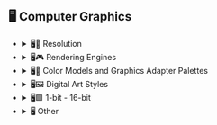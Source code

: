 ## 🖥 Computer Graphics

- <details><summary>🖥📐 Resolution</summary>

    | Keyword        | Example      |
    | ------------- |:-------------:|
    |4k| <img src="https://github.com/willwulfken/MidJourney-Styles-and-Keywords/blob/main/MidJourney%20Styles%20(sphere)/sphere_4k.png?raw=true" height="256" /> | 
    |8k| <img src="https://github.com/willwulfken/MidJourney-Styles-and-Keywords/blob/main/MidJourney%20Styles%20(sphere)/sphere_8k.png?raw=true" height="256" /> | 
    |16k| <img src="https://github.com/willwulfken/MidJourney-Styles-and-Keywords/blob/main/MidJourney%20Styles%20(sphere)/sphere_16k.png?raw=true" height="256" /> |

    </details>


- <details><summary>🖥🎮 Rendering Engines</summary>

    | Keyword        | Example      |
    | ------------- |:-------------:|
    |Cinema4D| <img src="https://github.com/willwulfken/MidJourney-Styles-and-Keywords/blob/main/MidJourney%20Styles%20(sphere)/sphere_Cinema4D.png?raw=true" height="256" /> |
    |C4d| <img src="https://github.com/willwulfken/MidJourney-Styles-and-Keywords/blob/main/MidJourney%20Styles%20(sphere)/sphere_c4d.png?raw=truehttps://github.com/willwulfken/MidJourney-Styles-and-Keywords/blob/main/MidJourney%20Styles%20(sphere)/sphere_c4d.png?raw=true" height="256" /> | 
    |Octane| <img src="https://github.com/willwulfken/MidJourney-Styles-and-Keywords/blob/main/MidJourney%20Styles%20(sphere)/sphere_octane.png?raw=true" height="256" /> | 
    |Unreal Engine| <img src="https://github.com/willwulfken/MidJourney-Styles-and-Keywords/blob/main/MidJourney%20Styles%20(sphere)/sphere_unrealengine.png?raw=true" height="256" /> | 
    |Unity Engine| <img src="https://github.com/willwulfken/MidJourney-Styles-and-Keywords/blob/main/MidJourney%20Styles%20(sphere)/sphere_unityengine.png?raw=true" height="256" /> | 
    |Rendered in Houdini| <img src="https://github.com/willwulfken/MidJourney-Styles-and-Keywords/blob/main/MidJourney%20Styles%20(sphere)/sphere_RenderedInHoudini.png?raw=true" height="256" /> |
    |Cycles Render| <img src="https://github.com/willwulfken/MidJourney-Styles-and-Keywords/blob/main/MidJourney%20Styles%20(sphere)/sphere_cyclesrender.png?raw=true" height="256" /> | 
    |Blender Render| <img src="https://github.com/willwulfken/MidJourney-Styles-and-Keywords/blob/main/MidJourney%20Styles%20(sphere)/sphere_blenderrender.png?raw=true" height="256" /> | 
    |Vray| <img src="https://github.com/willwulfken/MidJourney-Styles-and-Keywords/blob/main/MidJourney%20Styles%20(sphere)/sphere_vray.png?raw=true" height="256" /> | 
    |CryEngine| <img src="https://github.com/willwulfken/MidJourney-Styles-and-Keywords/blob/main/MidJourney%20Styles%20(sphere)/sphere_CryEngine.png?raw=true" height="256" /> | 
    |Redshift Render| <img src="https://github.com/willwulfken/MidJourney-Styles-and-Keywords/blob/main/MidJourney%20Styles%20(sphere)/sphere_RedshiftRender.png?raw=true" height="256" /> |

    </details>


- <details><summary>🖥🎨 Color Models and Graphics Adapter Palettes</summary>

    | Keyword        | Example      |
    | ------------- |:-------------:|
    |RGB| <img src="https://github.com/willwulfken/MidJourney-Styles-and-Keywords/blob/main/MidJourney%20Styles%20(sphere)/sphere_RGB.png?raw=true" height="256" /> |
    |CMYK| <img src="https://github.com/willwulfken/MidJourney-Styles-and-Keywords/blob/main/MidJourney%20Styles%20(sphere)/sphere_CMYK.png?raw=true" height="256" /> | 
    |VGA| <img src="https://github.com/willwulfken/MidJourney-Styles-and-Keywords/blob/main/MidJourney%20Styles%20(sphere)/sphere_VGA.png?raw=true" height="256" /> | 
    |EGA| <img src="https://github.com/willwulfken/MidJourney-Styles-and-Keywords/blob/main/MidJourney%20Styles%20(sphere)/sphere_EGA.png?raw=true" height="256" /> | 
    |CGA| <img src="https://github.com/willwulfken/MidJourney-Styles-and-Keywords/blob/main/MidJourney%20Styles%20(sphere)/sphere_CGA.png?raw=true" height="256" /> | 
    |CRT| <img src="https://github.com/willwulfken/MidJourney-Styles-and-Keywords/blob/main/MidJourney%20Styles%20(sphere)/sphere_CRT.png?raw=true" height="256" /> | 
    |LCD| <img src="https://github.com/willwulfken/MidJourney-Styles-and-Keywords/blob/main/MidJourney%20Styles%20(sphere)/sphere_LCD.png?raw=true" height="256" /> | 
    |LED| <img src="https://github.com/willwulfken/MidJourney-Styles-and-Keywords/blob/main/MidJourney%20Styles%20(sphere)/sphere_LED.png?raw=true" height="256" /> | 
    |OLED| <img src="https://github.com/willwulfken/MidJourney-Styles-and-Keywords/blob/main/MidJourney%20Styles%20(sphere)/sphere_OLED.png?raw=true" height="256" /> | 
    |HDR| <img src="https://github.com/willwulfken/MidJourney-Styles-and-Keywords/blob/main/MidJourney%20Styles%20(sphere)/sphere_HDR.png?raw=true" height="256" /> | 
    |Atari Graphics| <img src="https://github.com/willwulfken/MidJourney-Styles-and-Keywords/blob/main/MidJourney%20Styles%20(sphere)/sphere_AtariGraphics.png?raw=true" height="256" /> | 
    |IIGS Graphics| <img src="https://github.com/willwulfken/MidJourney-Styles-and-Keywords/blob/main/MidJourney%20Styles%20(sphere)/sphere_IIGSGraphics.png?raw=true" height="256" /> | 
    |Amiga OCS Graphics| <img src="https://github.com/willwulfken/MidJourney-Styles-and-Keywords/blob/main/MidJourney%20Styles%20(sphere)/sphere_AmigaOCSGraphics.png?raw=true" height="256" /> | 

    </details>


- <details><summary>🖥🖼 Digital Art Styles</summary>

        | Keyword        | Example      |
        | ------------- |:-------------:|
        |Digital Art| <img src="https://github.com/willwulfken/MidJourney-Styles-and-Keywords/blob/main/MidJourney%20Styles%20(sphere)/sphere_digitalart.png?raw=true" height="256" /> |
        |90s Computer Graphics| <img src="https://github.com/willwulfken/MidJourney-Styles-and-Keywords/blob/main/MidJourney%20Styles%20(sphere)/sphere_90scomputergraphics.png?raw=true" height="256" /> | 
        |Raster| <img src="https://github.com/willwulfken/MidJourney-Styles-and-Keywords/blob/main/MidJourney%20Styles%20(sphere)/sphere_raster.png?raw=true" height="256" /> |
        |Vector Graphics| <img src="https://github.com/willwulfken/MidJourney-Styles-and-Keywords/blob/main/MidJourney%20Styles%20(sphere)/sphere_vectorgraphics.png?raw=true" height="256" /> | 
        |Bitmap| <img src="https://github.com/willwulfken/MidJourney-Styles-and-Keywords/blob/main/MidJourney%20Styles%20(sphere)/sphere_bitmap.png?raw=true" height="256" /> | 
        |Jpeg| <img src="https://github.com/willwulfken/MidJourney-Styles-and-Keywords/blob/main/MidJourney%20Styles%20(sphere)/sphere_jpeg.png?raw=true" height="256" /> | 
        |Icon| <img src="https://github.com/willwulfken/MidJourney-Styles-and-Keywords/blob/main/MidJourney%20Styles%20(sphere)/sphere_icon.png?raw=true" height="256" /> |
        |Pixel Art| <img src="https://github.com/willwulfken/MidJourney-Styles-and-Keywords/blob/main/MidJourney%20Styles%20(sphere)/sphere_pixelart.png?raw=true" height="256" /> | 
        |Voxel Art| <img src="https://github.com/willwulfken/MidJourney-Styles-and-Keywords/blob/main/MidJourney%20Styles%20(sphere)/sphere_voxelart.png?raw=true" height="256" /> | 
        |Photoshop| <img src="https://github.com/willwulfken/MidJourney-Styles-and-Keywords/blob/main/MidJourney%20Styles%20(sphere)/sphere_photoshop.png?raw=true" height="256" /> |
        |3D Render| <img src="https://github.com/willwulfken/MidJourney-Styles-and-Keywords/blob/main/MidJourney%20Styles%20(sphere)/sphere_3Drender.png?raw=true" height="256" /> | 
        |3D Model| <img src="https://github.com/willwulfken/MidJourney-Styles-and-Keywords/blob/main/MidJourney%20Styles%20(sphere)/sphere_3Dmodel.png?raw=true" height="256" /> | 
        |Wiremap| <img src="https://github.com/willwulfken/MidJourney-Styles-and-Keywords/blob/main/MidJourney%20Styles%20(sphere)/sphere_Wiremap.png?raw=true" height="256" /> |
        |Video Game| <img src="https://github.com/willwulfken/MidJourney-Styles-and-Keywords/blob/main/MidJourney%20Styles%20(sphere)/sphere_videogame.png?raw=true" height="256" /> | 
        |Tilemap| <img src="https://github.com/willwulfken/MidJourney-Styles-and-Keywords/blob/main/MidJourney%20Styles%20(sphere)/sphere_tilemap.png?raw=true" height="256" /> |
        |Holographic| <img src="https://github.com/willwulfken/MidJourney-Styles-and-Keywords/blob/main/MidJourney%20Styles%20(sphere)/sphere_holographic.png?raw=true" height="256" /> | 
        |ASCII| <img src="https://github.com/willwulfken/MidJourney-Styles-and-Keywords/blob/main/MidJourney%20Styles%20(sphere)/sphere_ASCII.png?raw=true" height="256" /> | 
        |Dithering| <img src="https://github.com/willwulfken/MidJourney-Styles-and-Keywords/blob/main/MidJourney%20Styles%20(sphere)/sphere_dithering.png?raw=true" height="256" /> | 

    </details>


- <details><summary>🖥🟩 1-bit - 16-bit</summary>

    | Keyword        | Example      |
    | ------------- |:-------------:|
    |1-bit| <img src="https://github.com/willwulfken/MidJourney-Styles-and-Keywords/blob/main/MidJourney%20Styles%20(sphere)/sphere_1-bit.png?raw=true" height="256" /> | 
    |2-bit| <img src="https://github.com/willwulfken/MidJourney-Styles-and-Keywords/blob/main/MidJourney%20Styles%20(sphere)/sphere_2-bit.png?raw=true" height="256" /> | 
    |3-bit| <img src="https://github.com/willwulfken/MidJourney-Styles-and-Keywords/blob/main/MidJourney%20Styles%20(sphere)/sphere_3-bit.png?raw=true" height="256" /> | 
    |4-bit| <img src="https://github.com/willwulfken/MidJourney-Styles-and-Keywords/blob/main/MidJourney%20Styles%20(sphere)/sphere_4-bit.png?raw=true" height="256" /> | 
    |6-bit| <img src="https://github.com/willwulfken/MidJourney-Styles-and-Keywords/blob/main/MidJourney%20Styles%20(sphere)/sphere_6-bit.png?raw=true" height="256" /> | 
    |8-bit| <img src="https://github.com/willwulfken/MidJourney-Styles-and-Keywords/blob/main/MidJourney%20Styles%20(sphere)/sphere_8-bit.png?raw=true" height="256" /> | 
    |12-bit| <img src="https://github.com/willwulfken/MidJourney-Styles-and-Keywords/blob/main/MidJourney%20Styles%20(sphere)/sphere_12-bit.png?raw=true" height="256" /> | 
    |16-bit| <img src="https://github.com/willwulfken/MidJourney-Styles-and-Keywords/blob/main/MidJourney%20Styles%20(sphere)/sphere_16-bit.png?raw=true" height="256" /> | 
    |4-bit RGB| <img src="https://github.com/willwulfken/MidJourney-Styles-and-Keywords/blob/main/MidJourney%20Styles%20(sphere)/sphere_4-bitRGB.png?raw=true" height="256" /> | 
    |8-bit RGB| <img src="https://github.com/willwulfken/MidJourney-Styles-and-Keywords/blob/main/MidJourney%20Styles%20(sphere)/sphere_8-bitRGB.png?raw=true" height="256" /> | 
    |12-bit RGB| <img src="https://github.com/willwulfken/MidJourney-Styles-and-Keywords/blob/main/MidJourney%20Styles%20(sphere)/sphere_12-bitRGB.png?raw=true" height="256" /> | 
    |16-bit RGB| <img src="https://github.com/willwulfken/MidJourney-Styles-and-Keywords/blob/main/MidJourney%20Styles%20(sphere)/sphere_16-bitRGB.png?raw=true" height="256" /> | 

    </details>


- <details><summary>🖥 Other</summary>

    | Keyword        | Example      |
    | ------------- |:-------------:|
    |Matrix| <img src="https://github.com/willwulfken/MidJourney-Styles-and-Keywords/blob/main/MidJourney%20Styles%20(sphere)/sphere_matrix.png?raw=true" height="256" /> | 
    |Glitchy| <img src="https://github.com/willwulfken/MidJourney-Styles-and-Keywords/blob/main/MidJourney%20Styles%20(sphere)/sphere_glitchy.png?raw=true" height="256" /> | 
    |Data Moshing| <img src="https://github.com/willwulfken/MidJourney-Styles-and-Keywords/blob/main/MidJourney%20Styles%20(sphere)/sphere_datamoshing.png?raw=true" height="256" /> |
    |AR| <img src="https://github.com/willwulfken/MidJourney-Styles-and-Keywords/blob/main/MidJourney%20Styles%20(sphere)/sphere_AR.png?raw=true" height="256" /> | 
    |VR| <img src="https://github.com/willwulfken/MidJourney-Styles-and-Keywords/blob/main/MidJourney%20Styles%20(sphere)/sphere_VR.png?raw=true" height="256" /> | 
    |Deep Dream| <img src="https://github.com/willwulfken/MidJourney-Styles-and-Keywords/blob/main/MidJourney%20Styles%20(sphere)/sphere_deepdream.png?raw=true" height="256" /> | 

    </details>